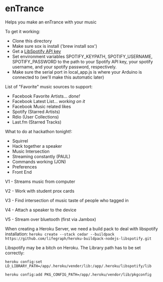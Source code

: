 enTrance
=========

Helps you make an enTrance with your music

To get it working:
- Clone this directory
- Make sure sox is install ('brew install sox')
- Get a [LibSpotify API key](https://developer.spotify.com/technologies/libspotify/)
- Set environment variables SPOTIFY_KEYPATH, SPOTIFY_USERNAME, SPOTIFY_PASSWORD to the path to your Spotify API key, your spotify username, and your spotify password, respectively.
- Make sure the serial port in local_app.js is where your Arduino is connected to (we'll make this automatic later)

List of "Favorite" music sources to support:
* Facebook Favorite Artists... _done!_
* Facebook Latest List... _working on it_
* Facebook Music related likes
* Spotify (Starred Artists)
* Rdio (User Collections)
* Last.fm (Starred Tracks)

What to do at hackathon tonight!:
* Squirrel
* Hack together a speaker
* Music Intersection
* Streaming constantly (PAUL)
* Commands working (JON)
* Preferences
* Front End



V1 - Streams music from computer

V2 - Work with student prox cards

V3 - Find intersection of music taste of people who tagged in

V4 - Attach a speaker to the device

V5 - Stream over bluetooth (first via Jambox)

When creating a Heroku Server, we need a build pack to deal with libspotify installation:
```heroku create --stack cedar --buildpack https://github.com/lifegraph/heroku-buildpack-nodejs-libspotify.git```


Libspotify may be a bitch on Heroku. The Library path has to be set correctly:

```heroku config:set LD_LIBRARY_PATH=/app/.heroku/vender/lib:/app/.heroku/libspotify/lib```

```heroku config:add PKG_CONFIG_PATH=/app/.heroku/vendor/lib/pkgconfig```

